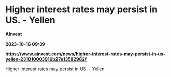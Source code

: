 # Higher interest rates may persist in US. - Yellen
**AInvest**

**2023-10-16 09:39**

**https://www.ainvest.com/news/higher-interest-rates-may-persist-in-us-yellen-231010003916b27e13582982/**

Higher interest rates may persist in US. - Yellen